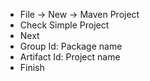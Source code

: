 * File -> New -> Maven Project
* Check Simple Project
* Next
* Group Id: Package name
* Artifact Id: Project name
* Finish